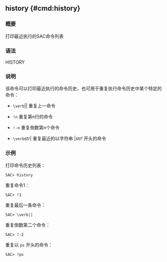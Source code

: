 ## history {#cmd:history}

### 概要

打印最近执行的SAC命令列表

### 语法

HISTORY

### 说明

该命令可以打印最近执行的命令历史，也可用于重复执行命令历史中某个特定的
命令：

-   `\verb`|| 重复上一命令

-   `!n` 重复第n行的命令

-   `!-n` 重复倒数第n个命令

-   `\verb`str| 重复最近的以字符串 |str! 开头的命令

### 示例

打印命令历史列表：

``` {.bash}
SAC> history
```

重复命令1：

``` {.bash}
SAC> !1
```

重复最后一条命令：

``` {.bash}
SAC> \verb||
```

重复倒数第二个命令：

``` {.bash}
SAC> !-2
```

重复以 `ps` 开头的命令：

``` {.bash}
SAC> !ps
```
